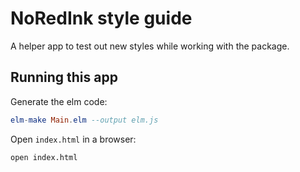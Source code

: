 # NoRedInk style guide

A helper app to test out new styles while working with the package.

## Running this app

Generate the elm code:

```elm
elm-make Main.elm --output elm.js
```

Open `index.html` in a browser:

```
open index.html
```
